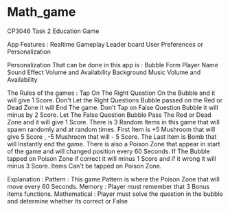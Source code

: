 # Math_game
CP3046 Task 2 Education Game 

App Features :
Realtime Gameplay
Leader board
User Preferences or Personalization

Personalization That can be done in this app is :
Bubble Form
Player Name
Sound Effect Volume and Availability
Background Music Volume and Availability


The Rules of the games :
Tap On The Right Question On the Bubble and it will give 1 Score.
Don't Let the Right Questions Bubble passed on the Red or Dead Zone it will End The game.
Don't Tap on False Question Bubble it will minus by 2 Score.
Let The False Question Bubble Pass The Red or Dead Zone and it will give 1 Score.
There is 3 Random Items in this game that will spawn randomly and at random times.
First Item is +5 Mushroom that will give 5 Score , -5 Mushroom that will - 5 Score.
The Last Item is Bomb that will Instantly end the game.
There is also a Poison Zone that appear in start of the game and will changed position every 60 Seconds.
If The Bubble tapped on Poison Zone if correct it will minus 1 Score and if it wrong it will minus 3 Score.
Items Can't be tapped on Poison Zone.

Explanation :
Pattern : This game Pattern is where the Poison Zone that will move every 60 Seconds.
Memory : Player must remember that 3 Bonus items functions.
Mathematical : Player must solve the question in the bubble and determine whether its correct or False
